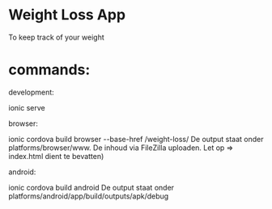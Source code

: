 # Weight Loss App

To keep track of your weight


# commands:

development:

ionic serve

browser: 

ionic cordova build browser --base-href /weight-loss/
De output staat onder platforms/browser/www. De inhoud via FileZilla uploaden.
Let op => index.html dient <base href="/weight-loss/"/> te bevatten)

android:

ionic cordova build android
De output staat onder platforms/android/app/build/outputs/apk/debug

